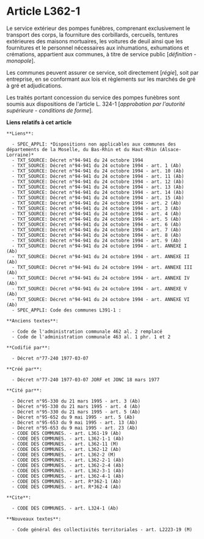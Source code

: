 # Article L362-1

Le service extérieur des pompes funèbres, comprenant exclusivement le transport des corps, la fourniture des corbillards,
cercueils, tentures extérieures des maisons mortuaires, les voitures de deuil ainsi que les fournitures et le personnel
nécessaires aux inhumations, exhumations et crémations, appartient aux communes, à titre de service public [*définition -
monopole*].

Les communes peuvent assurer ce service, soit directement [*régie*], soit par entreprise, en se conformant aux lois et
règlements sur les marchés de gré à gré et adjudications.

Les traités portant concession du service des pompes funèbres sont soumis aux dispositions de l'article L. 324-1
[*approbation par l'autorité supérieure - conditions de forme*].

**Liens relatifs à cet article**

	**Liens**:

	  - SPEC_APPLI: *Dispositions non applicables aux communes des départements de la Moselle, du Bas-Rhin et du Haut-Rhin (Alsace-Lorraine)*
	  - TXT_SOURCE: Décret n°94-941 du 24 octobre 1994
	  - TXT_SOURCE: Décret n°94-941 du 24 octobre 1994 - art. 1 (Ab)
	  - TXT_SOURCE: Décret n°94-941 du 24 octobre 1994 - art. 10 (Ab)
	  - TXT_SOURCE: Décret n°94-941 du 24 octobre 1994 - art. 11 (Ab)
	  - TXT_SOURCE: Décret n°94-941 du 24 octobre 1994 - art. 12 (Ab)
	  - TXT_SOURCE: Décret n°94-941 du 24 octobre 1994 - art. 13 (Ab)
	  - TXT_SOURCE: Décret n°94-941 du 24 octobre 1994 - art. 14 (Ab)
	  - TXT_SOURCE: Décret n°94-941 du 24 octobre 1994 - art. 15 (Ab)
	  - TXT_SOURCE: Décret n°94-941 du 24 octobre 1994 - art. 2 (Ab)
	  - TXT_SOURCE: Décret n°94-941 du 24 octobre 1994 - art. 3 (Ab)
	  - TXT_SOURCE: Décret n°94-941 du 24 octobre 1994 - art. 4 (Ab)
	  - TXT_SOURCE: Décret n°94-941 du 24 octobre 1994 - art. 5 (Ab)
	  - TXT_SOURCE: Décret n°94-941 du 24 octobre 1994 - art. 6 (Ab)
	  - TXT_SOURCE: Décret n°94-941 du 24 octobre 1994 - art. 7 (Ab)
	  - TXT_SOURCE: Décret n°94-941 du 24 octobre 1994 - art. 8 (Ab)
	  - TXT_SOURCE: Décret n°94-941 du 24 octobre 1994 - art. 9 (Ab)
	  - TXT_SOURCE: Décret n°94-941 du 24 octobre 1994 - art. ANNEXE I (Ab)
	  - TXT_SOURCE: Décret n°94-941 du 24 octobre 1994 - art. ANNEXE II (Ab)
	  - TXT_SOURCE: Décret n°94-941 du 24 octobre 1994 - art. ANNEXE III (Ab)
	  - TXT_SOURCE: Décret n°94-941 du 24 octobre 1994 - art. ANNEXE IV (Ab)
	  - TXT_SOURCE: Décret n°94-941 du 24 octobre 1994 - art. ANNEXE V (Ab)
	  - TXT_SOURCE: Décret n°94-941 du 24 octobre 1994 - art. ANNEXE VI (Ab)
	  - SPEC_APPLI: Code des communes L391-1 :

	**Anciens textes**:

	  - Code de l'administration communale 462 al. 2 remplacé
	  - Code de l'administration communale 463 al. 1 phr. 1 et 2

	**Codifié par**:

	  - Décret n°77-240 1977-03-07

	**Créé par**:

	  - Décret n°77-240 1977-03-07 JORF et JONC 18 mars 1977

	**Cité par**:

	  - Décret n°95-330 du 21 mars 1995 - art. 3 (Ab)
	  - Décret n°95-330 du 21 mars 1995 - art. 4 (Ab)
	  - Décret n°95-330 du 21 mars 1995 - art. 5 (Ab)
	  - Décret n°95-652 du 9 mai 1995 - art. 5 (Ab)
	  - Décret n°95-653 du 9 mai 1995 - art. 13 (Ab)
	  - Décret n°95-653 du 9 mai 1995 - art. 23 (Ab)
	  - CODE DES COMMUNES. - art. L361-19 (Ab)
	  - CODE DES COMMUNES. - art. L362-1-1 (Ab)
	  - CODE DES COMMUNES. - art. L362-11 (M)
	  - CODE DES COMMUNES. - art. L362-12 (Ab)
	  - CODE DES COMMUNES. - art. L362-2 (M)
	  - CODE DES COMMUNES. - art. L362-2-1 (Ab)
	  - CODE DES COMMUNES. - art. L362-2-4 (Ab)
	  - CODE DES COMMUNES. - art. L362-3-1 (Ab)
	  - CODE DES COMMUNES. - art. L362-4-1 (Ab)
	  - CODE DES COMMUNES. - art. R*362-1 (Ab)
	  - CODE DES COMMUNES. - art. R*362-4 (Ab)

	**Cite**:

	  - CODE DES COMMUNES. - art. L324-1 (Ab)

	**Nouveaux textes**:

	  - Code général des collectivités territoriales - art. L2223-19 (M)
